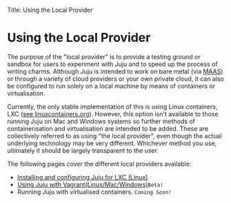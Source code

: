 Title: Using the Local Provider

# Using the Local Provider

The purpose of the "local provider" is to provide a testing ground or sandbox
for users to experiment with Juju and to speed up the process of writing
charms. Although Juju is intended to work on bare metal (via
[MAAS](http://maas.ubuntu.com)) or through a variety of cloud providers or your
own private cloud, it can also be configured to run solely on a local machine
by means of containers or virtualisation.

Currently, the only stable implementation of this is using Linux containers,
LXC ([see linuxcontainers.org](http://linuxcontainers.org/)). However, this
option isn't available to those running Juju on Mac and Windows systems so
further methods of containerisation and virtualisation are intended to be
added. These are collectively referred to as using "the local provider", even
though the actual underlying technology may be very different. Whichever method
you use, ultimately it should be largely transparent to the user.

The following pages cover the different local providers available:

  - [Installing and configuring Juju for LXC (Linux)](./config-LXC.html)
  - [Using Juju with Vagrant(Linux/Mac/Windows)](./config-vagrant.html)`Beta!`
  - Running Juju with virtualised containers. `Coming Soon!`
